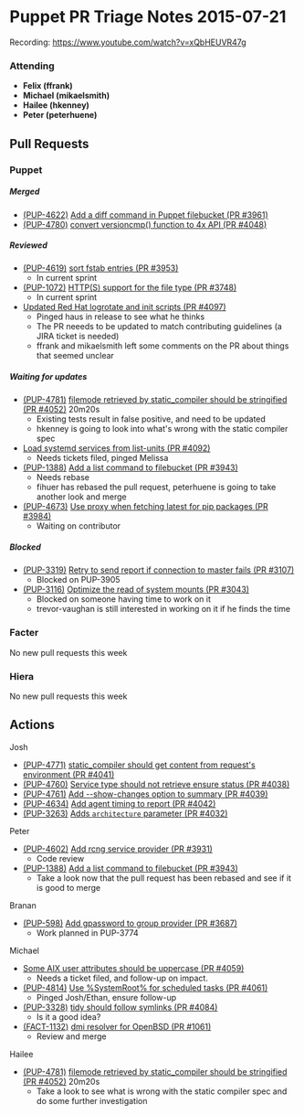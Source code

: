 # Puppet PR Triage Notes 2015-07-21

Recording: https://www.youtube.com/watch?v=xQbHEUVR47g

### Attending
* **Felix (ffrank)**
* **Michael (mikaelsmith)**
* **Hailee (hkenney)**
* **Peter (peterhuene)**

## Pull Requests

### Puppet

##### Merged

* [(PUP-4622)](https://tickets.puppetlabs.com/browse/PUP-4622) [Add a diff command in Puppet filebucket (PR #3961)](https://github.com/puppetlabs/puppet/pull/3961)
* [(PUP-4780)](https://tickets.puppetlabs.com/browse/PUP-4780) [convert versioncmp() function to 4x API (PR #4048)](https://github.com/puppetlabs/puppet/pull/4048)

##### Reviewed

* [(PUP-4619)](https://tickets.puppetlabs.com/browse/PUP-4619) [sort fstab entries (PR #3953)](https://github.com/puppetlabs/puppet/pull/3953)
  - In current sprint
* [(PUP-1072)](https://tickets.puppetlabs.com/browse/PUP-1072) [HTTP(S) support for the file type (PR #3748)](https://github.com/puppetlabs/puppet/pull/3748)
  - In current sprint
* [Updated Red Hat logrotate and init scripts (PR #4097)](https://github.com/puppetlabs/puppet/pull/4097)
  - Pinged haus in release to see what he thinks
  - The PR neeeds to be updated to match contributing guidelines (a JIRA ticket is needed)
  - ffrank and mikaelsmith left some comments on the PR about things that seemed unclear

##### Waiting for updates

* [(PUP-4781)](https://tickets.puppetlabs.com/browse/PUP-4781) [filemode retrieved by static_compiler should be stringified (PR #4052)](https://github.com/puppetlabs/puppet/pull/4052) 20m20s
  - Existing tests result in false positive, and need to be updated
  - hkenney is going to look into what's wrong with the static compiler spec
* [Load systemd services from list-units (PR #4092)](https://github.com/puppetlabs/puppet/pull/4092)
  - Needs tickets filed, pinged Melissa
* [(PUP-1388)](https://tickets.puppetlabs.com/browse/PUP-1388) [Add a list command to filebucket (PR #3943)](https://github.com/puppetlabs/puppet/pull/3943)
  - Needs rebase
  - fihuer has rebased the pull request, peterhuene is going to take another look and merge
* [(PUP-4673)](https://tickets.puppetlabs.com/browse/PUP-4673) [Use proxy when fetching latest for pip packages (PR #3984)](https://github.com/puppetlabs/puppet/pull/3984)
  - Waiting on contributor

##### Blocked

* [(PUP-3319)](https://tickets.puppetlabs.com/browse/PUP-3319) [Retry to send report if connection to master fails (PR #3107)](https://github.com/puppetlabs/puppet/pull/3107)
  - Blocked on PUP-3905
* [(PUP-3116)](https://tickets.puppetlabs.com/browse/PUP-3116) [Optimize the read of system mounts (PR #3043)](https://github.com/puppetlabs/puppet/pull/3043)
  - Blocked on someone having time to work on it
  - trevor-vaughan is still interested in working on it if he finds the time

### Facter

No new pull requests this week

### Hiera

No new pull requests this week

## Actions

Josh

* [(PUP-4771)](https://tickets.puppetlabs.com/browse/PUP-4771) [static_compiler should get content from request's environment (PR #4041)](https://github.com/puppetlabs/puppet/pull/4041)
* [(PUP-4760)](https://tickets.puppetlabs.com/browse/PUP-4760) [Service type should not retrieve ensure status (PR #4038)](https://github.com/puppetlabs/puppet/pull/4038)
* [(PUP-4761)](https://tickets.puppetlabs.com/browse/PUP-4761) [Add --show-changes option to summary (PR #4039)](https://github.com/puppetlabs/puppet/pull/4039)
* [(PUP-4634)](https://tickets.puppetlabs.com/browse/PUP-4634) [Add agent timing to report (PR #4042)](https://github.com/puppetlabs/puppet/pull/4042)
* [(PUP-3263)](https://tickets.puppetlabs.com/browse/PUP-3263) [Adds `architecture` parameter (PR #4032)](https://github.com/puppetlabs/puppet/pull/4032)

Peter

* [(PUP-4602)](https://tickets.puppetlabs.com/browse/PUP-4602) [Add rcng service provider (PR #3931)](https://github.com/puppetlabs/puppet/pull/3931)
  - Code review
* [(PUP-1388)](https://tickets.puppetlabs.com/browse/PUP-1388) [Add a list command to filebucket (PR #3943)](https://github.com/puppetlabs/puppet/pull/3943)
  - Take a look now that the pull request has been rebased and see if it is good to merge

Branan

* [(PUP-598)](https://tickets.puppetlabs.com/browse/PUP-598) [Add gpassword to group provider (PR #3687)](https://github.com/puppetlabs/puppet/pull/3687)
  - Work planned in PUP-3774

Michael

* [Some AIX user attributes should be uppercase (PR #4059)](https://github.com/puppetlabs/puppet/pull/4059)
  - Needs a ticket filed, and follow-up on impact.
* [(PUP-4814)](https://tickets.puppetlabs.com/browse/PUP-4814) [Use %SystemRoot% for scheduled tasks (PR #4061)](https://github.com/puppetlabs/puppet/pull/4061)
  - Pinged Josh/Ethan, ensure follow-up
* [(PUP-3328)](https://tickets.puppetlabs.com/browse/PUP-3328) [tidy should follow symlinks (PR #4084)](https://github.com/puppetlabs/puppet/pull/4084)
  - Is it a good idea?
* [(FACT-1132)](https://tickets.puppetlabs.com/browse/FACT-1132) [dmi resolver for OpenBSD (PR #1061)](https://github.com/puppetlabs/facter/pull/1061)
  - Review and merge

Hailee

* [(PUP-4781)](https://tickets.puppetlabs.com/browse/PUP-4781) [filemode retrieved by static_compiler should be stringified (PR #4052)](https://github.com/puppetlabs/puppet/pull/4052) 20m20s
  - Take a look to see what is wrong with the static compiler spec and do some further investigation
